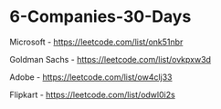 # 6-Companies-30-Days



Microsoft - https://leetcode.com/list/onk51nbr
 
Goldman Sachs - https://leetcode.com/list/ovkpxw3d

Adobe - https://leetcode.com/list/ow4clj33

Flipkart - https://leetcode.com/list/odwl0i2s
